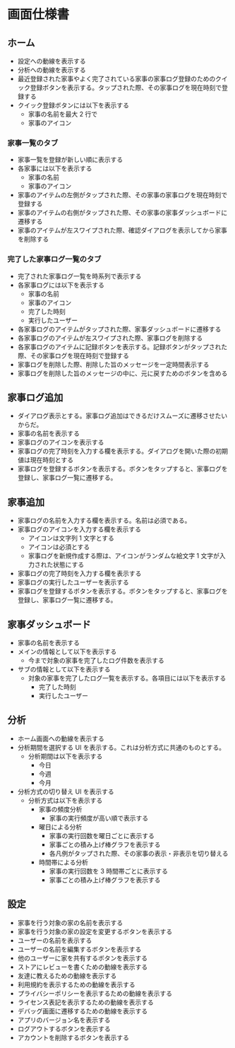 # 画面仕様書

## ホーム

- 設定への動線を表示する
- 分析への動線を表示する
- 最近登録された家事やよく完了されている家事の家事ログ登録のためのクイック登録ボタンを表示する。タップされた際、その家事ログを現在時刻で登録する
- クイック登録ボタンには以下を表示する
  - 家事の名前を最大 2 行で
  - 家事のアイコン

### 家事一覧のタブ

- 家事一覧を登録が新しい順に表示する
- 各家事には以下を表示する
  - 家事の名前
  - 家事のアイコン
- 家事のアイテムの左側がタップされた際、その家事の家事ログを現在時刻で登録する
- 家事のアイテムの右側がタップされた際、その家事の家事ダッシュボードに遷移する
- 家事のアイテムが左スワイプされた際、確認ダイアログを表示してから家事を削除する

### 完了した家事ログ一覧のタブ

- 完了された家事ログ一覧を時系列で表示する
- 各家事ログには以下を表示する
  - 家事の名前
  - 家事のアイコン
  - 完了した時刻
  - 実行したユーザー
- 各家事ログのアイテムがタップされた際、家事ダッシュボードに遷移する
- 各家事ログのアイテムが左スワイプされた際、家事ログを削除する
- 各家事ログのアイテムに記録ボタンを表示する。記録ボタンがタップされた際、その家事ログを現在時刻で登録する
- 家事ログを削除した際、削除した旨のメッセージを一定時間表示する
- 家事ログを削除した旨のメッセージの中に、元に戻すためのボタンを含める

## 家事ログ追加

- ダイアログ表示とする。家事ログ追加はできるだけスムーズに遷移させたいからだ。
- 家事の名前を表示する
- 家事ログのアイコンを表示する
- 家事ログの完了時刻を入力する欄を表示する。ダイアログを開いた際の初期値は現在時刻とする
- 家事ログを登録するボタンを表示する。ボタンをタップすると、家事ログを登録し、家事ログ一覧に遷移する。

## 家事追加

- 家事ログの名前を入力する欄を表示する。名前は必須である。
- 家事ログのアイコンを入力する欄を表示する
  - アイコンは文字列 1 文字とする
  - アイコンは必須とする
  - 家事ログを新規作成する際は、アイコンがランダムな絵文字 1 文字が入力された状態にする
- 家事ログの完了時刻を入力する欄を表示する
- 家事ログの実行したユーザーを表示する
- 家事ログを登録するボタンを表示する。ボタンをタップすると、家事ログを登録し、家事ログ一覧に遷移する。

## 家事ダッシュボード

- 家事の名前を表示する
- メインの情報として以下を表示する
  - 今まで対象の家事を完了したログ件数を表示する
- サブの情報として以下を表示する
  - 対象の家事を完了したログ一覧を表示する。各項目には以下を表示する
    - 完了した時刻
    - 実行したユーザー

## 分析

- ホーム画面への動線を表示する
- 分析期間を選択する UI を表示する。これは分析方式に共通のものとする。
  - 分析期間は以下を表示する
    - 今日
    - 今週
    - 今月
- 分析方式の切り替え UI を表示する
  - 分析方式は以下を表示する
    - 家事の頻度分析
      - 家事の実行頻度が高い順で表示する
    - 曜日による分析
      - 家事の実行回数を曜日ごとに表示する
      - 家事ごとの積み上げ棒グラフを表示する
      - 各凡例がタップされた際、その家事の表示・非表示を切り替える
    - 時間帯による分析
      - 家事の実行回数を 3 時間帯ごとに表示する
      - 家事ごとの積み上げ棒グラフを表示する

## 設定

- 家事を行う対象の家の名前を表示する
- 家事を行う対象の家の設定を変更するボタンを表示する
- ユーザーの名前を表示する
- ユーザーの名前を編集するボタンを表示する
- 他のユーザーに家を共有するボタンを表示する
- ストアにレビューを書くための動線を表示する
- 友達に教えるための動線を表示する
- 利用規約を表示するための動線を表示する
- プライバシーポリシーを表示するための動線を表示する
- ライセンス表記を表示するための動線を表示する
- デバッグ画面に遷移するための動線を表示する
- アプリのバージョン名を表示する
- ログアウトするボタンを表示する
- アカウントを削除するボタンを表示する

